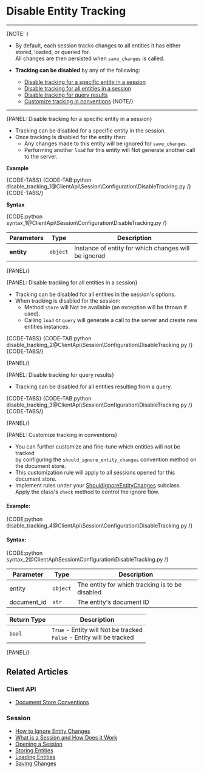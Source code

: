 # Disable Entity Tracking

---

{NOTE: }

* By default, each session tracks changes to all entities it has either stored, loaded, or queried for.  
  All changes are then persisted when `save_changes` is called.  

* **Tracking can be disabled** by any of the following:  
    * [Disable tracking for a specific entity in a session](../../../client-api/session/configuration/how-to-disable-tracking#disable-tracking-for-a-specific-entity-in-a-session)
    * [Disable tracking for all entities in a session](../../../client-api/session/configuration/how-to-disable-tracking#disable-tracking-for-all-entities-in-a-session)
    * [Disable tracking for query results](../../../client-api/session/configuration/how-to-disable-tracking#disable-tracking-for-query-results)
    * [Customize tracking in conventions](../../../client-api/session/configuration/how-to-disable-tracking#customize-tracking-in-conventions)
{NOTE/}

---

{PANEL: Disable tracking for a specific entity in a session}

* Tracking can be disabled for a specific entity in the session.  
* Once tracking is disabled for the entity then:
  * Any changes made to this entity will be ignored for `save_changes`.  
  * Performing another `load` for this entity will Not generate another call to the server.
  
**Example**

{CODE-TABS}
{CODE-TAB:python disable_tracking_1@ClientApi\Session\Configuration\DisableTracking.py /}
{CODE-TABS/}

**Syntax**

{CODE:python syntax_1@ClientApi\Session\Configuration\DisableTracking.py /}

| Parameters | Type | Description |
| - | - | - |
| **entity** | `object` | Instance of entity for which changes will be ignored |

{PANEL/}

{PANEL: Disable tracking for all entities in a session}

* Tracking can be disabled for all entities in the session's options.  
* When tracking is disabled for the session:  
  * Method `store` will Not be available (an exception will be thrown if used).
  * Calling `load` or `query` will generate a call to the server and create new entities instances.  

{CODE-TABS}
{CODE-TAB:python disable_tracking_2@ClientApi\Session\Configuration\DisableTracking.py /}
{CODE-TABS/}

{PANEL/}

{PANEL: Disable tracking for query results}

* Tracking can be disabled for all entities resulting from a query.

{CODE-TABS}
{CODE-TAB:python disable_tracking_3@ClientApi\Session\Configuration\DisableTracking.py /}
{CODE-TABS/}

{PANEL/}

{PANEL: Customize tracking in conventions}

* You can further customize and fine-tune which entities will not be tracked  
  by configuring the `should_ignore_entity_changes` convention method on the document store.
* This customization rule will apply to all sessions opened for this document store.
* Implement rules under your [ShouldIgnoreEntityChanges](../../../client-api/session/configuration/how-to-disable-tracking#syntax) subclass.  
  Apply the class's `check` method to control the ignore flow.

#### Example:

{CODE:python disable_tracking_4@ClientApi\Session\Configuration\DisableTracking.py /}

#### Syntax:

{CODE:python syntax_2@ClientApi\Session\Configuration\DisableTracking.py /}

| Parameter | Type | Description |
| - | - | - |
| entity | `object` | The entity for which tracking is to be disabled |
| document_id | `str` | The entity's document ID |

| Return Type | Description |
| - | - |
| `bool` | `True` - Entity will Not be tracked<br>`False` - Entity will be tracked |

{PANEL/}

## Related Articles

### Client API

- [Document Store Conventions](../../../client-api/configuration/conventions)

### Session

- [How to Ignore Entity Changes](../../../client-api/session/how-to/ignore-entity-changes)
- [What is a Session and How Does it Work](../../../client-api/session/what-is-a-session-and-how-does-it-work) 
- [Opening a Session](../../../client-api/session/opening-a-session)
- [Storing Entities](../../../client-api/session/storing-entities)
- [Loading Entities](../../../client-api/session/loading-entities)
- [Saving Changes](../../../client-api/session/saving-changes)
